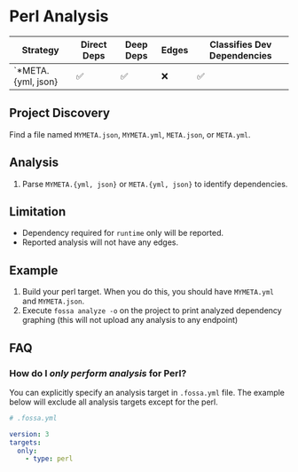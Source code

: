 # Perl Analysis

| Strategy           | Direct Deps        | Deep Deps          | Edges | Classifies Dev Dependencies |
| ------------------ | ------------------ | ------------------ | ----- | --------------------------- |
| `*META.{yml, json} | :white_check_mark: | :white_check_mark: | :x:   | :white_check_mark:          |

## Project Discovery

Find a file named `MYMETA.json`, `MYMETA.yml`, `META.json`, or `META.yml`.

## Analysis

1. Parse `MYMETA.{yml, json}` or `META.{yml, json}` to identify dependencies.

## Limitation

- Dependency required for `runtime` only will be reported.
- Reported analysis will not have any edges.

## Example 

1. Build your perl target. When you do this, you should have `MYMETA.yml` and `MYMETA.json`.
2. Execute `fossa analyze -o` on the project to print analyzed dependency graphing (this will not upload any analysis to any endpoint)

## FAQ

### How do I *only perform analysis* for Perl?

You can explicitly specify an analysis target in `.fossa.yml` file. The example below will exclude all analysis targets except for the perl. 

```yaml
# .fossa.yml 

version: 3
targets:
  only:
    - type: perl
```